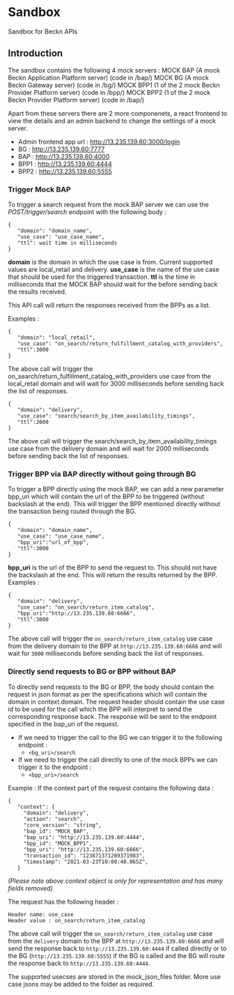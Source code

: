 # Sandbox
Sandbox for Beckn APIs

## Introduction
The sandbox contains the following 4 mock servers :
MOCK BAP (A mock Beckn Application Platform server) (code in /bap/)
MOCK BG (A mock Beckn Gateway server) (code in /bg/)
MOCK BPP1 (1 of the 2 mock Beckn Provider Platform server) (code in /bpp/)
MOCK BPP2 (1 of the 2 mock Beckn Provider Platform server) (code in /bap/)

Apart from these servers there are 2 more componenets, a react frontend to view the details and an admin backend to change the settings of a mock server.


* Admin frontend app url : http://13.235.139.60:3000/login
* BG : http://13.235.139.60:7777
* BAP : http://13.235.139.60:4000
* BPP1 : http://13.235.139.60:4444
* BPP2 : http://13.235.139.60:5555

### Trigger Mock BAP
To trigger a search request from the mock BAP server we can use the *POST/trigger/search* endpoint with the following body :
```
{
   "domain": "domain_name",
   "use_case": "use_case_name",
   "ttl": wait time in milliseconds
}
```
**domain** is the domain in which the use case is from. Current supported values are local_retail and delivery.
**use_case** is the name of the use case that should be used for the triggered transaction.
**ttl** is the time in milliseconds that the MOCK BAP should wait for the before sending back the results received.  

This API call will return the responses received from the BPPs as a list.

Examples : 
```
{
   "domain": "local_retail",
   "use_case": "on_search/return_fulfillment_catalog_with_providers",
   "ttl":3000
}
```
The above call will trigger the on_search/return_fulfillment_catalog_with_providers use case from the local_retail domain and will wait for 3000 milliseconds before sending back the list of responses. 
```
{
   "domain": "delivery",
   "use_case": "search/search_by_item_availability_timings",
   "ttl":2000
}
```
The above call will trigger the search/search_by_item_availability_timings use case from the delivery domain and will wait for 2000 milliseconds before sending back the list of responses.

### Trigger BPP via BAP directly without going through BG

To trigger a BPP directly using the mock BAP, we can add a new parameter bpp_uri which will contain the url of the BPP to be triggered (without backslash at the end). This will trigger the BPP mentioned directly without the transaction being routed through the BG.
```
{
   "domain": "domain_name",
   "use_case": "use_case_name",
   "bpp_uri":"url_of_bpp",
   "ttl":3000
}
```
**bpp_uri** is the url of the BPP to send the request to. This should not have the backslash at the end.
This will return the results returned by the BPP.
Examples :
```
{
   "domain": "delivery",
   "use_case": "on_search/return_item_catalog",
   "bpp_uri":"http://13.235.139.60:6666",
   "ttl":3000
}
```
The above call will trigger the `on_search/return_item_catalog` use case from the delivery domain to the BPP at `http://13.235.139.60:6666` and will wait for `3000` milliseconds before sending back the list of responses.

### Directly send requests to BG or BPP without BAP

To directly send requests to the BG or BPP, the body should contain the request in json format as per the specifications which will contain the domain in context.domain. The request header should contain the use case id to be used for the call which the BPP will interpret to send the corresponding response back. The response will be sent to the endpoint specified in the bap_uri of the request. 

* If we need to trigger the call to the BG we can trigger it to the following endpoint :
   * `<bg_uri>/search`
* If we need to trigger the call directly to one of the mock BPPs we can trigger it to the endpoint :
   * `<bpp_uri>/search`

Example :
If the context part of the request contains the following data : 
```
{
   "context": {
     "domain": "delivery",
     "action": "search",
     "core_version": "string",
     "bap_id": "MOCK_BAP",
     "bap_uri": "http://13.235.139.60:4444",
     "bpp_id": "MOCK_BPP1",
     "bpp_uri": "http://13.235.139.60:6666",
     "transaction_id": "123871371289371983",
     "timestamp": "2021-03-23T10:00:40.065Z",
   }
```
*(Please note above context object is only for representation and has many fields removed)*

The request has the following header : 
```
Header name: use_case
Header value : on_search/return_item_catalog
```
The above call will trigger the `on_search/return_item_catalog` use case from the `delivery` domain to the BPP at `http://13.235.139.60:6666` and will send the response back to `http://13.235.139.60:4444` if called directly or to the BG (`http://13.235.139.60:5555`) if the BG is called and the BG will route the response back to `http://13.235.139.60:4444`.

The supported usecses are stored in the mock_json_files folder. More use case jsons may be added to the folder as required.
